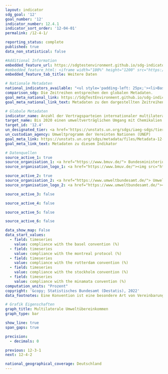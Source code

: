 ```yaml
---
layout: indicator    
sdg_goal: '12'    
goal_number: '12'    
indicator_number: 12.4.1    
indicator_sort_order: '12-04-01'    
permalink: /12-4-1/    

reporting_status: complete    
published: true    
data_non_statistical: false

#Additional Information
embedded_feature_url: https://sdgtestenvironment.github.io/sdg-indicators/public/AddInfos/de/12.4.1.pdf
#embedded_feature_html: <iframe width="100%" height="1200" src="https://sdgtestenvironment.github.io/sdg-indicators/public/AddInfos/de/12.4.1.pdf" frameborder="0" allowFullScreen="true"></iframe>
embedded_feature_tab_title: Weitere Daten    

# Nationale Metadaten    
national_indicators_available: "<ul style='padding-left: 25px;'><li>Basler Übereinkommen</li> <li> Montrealer Protokoll</li> <li> Rotterdamer Übereinkommen</li> <li> Stockholmer Übereinkommen</li> <li> Minamata Übereinkommen</li></ul>"    
comparison_sdg: Die Zeitreihen entsprechen den globalen Metadaten.    
goal_meta_national_link: https://SdgTestEnvironment.github.io/sdg-indicators/public/MetaDe/12.4.1.pdf    
goal_meta_national_link_text: Metadaten zu den dargestellten Zeitreihen    

# Globale Metadaten    
indicator_name: Anzahl der Vertragsparteien internationaler multilateraler Umweltübereinkommen über gefährliche Abfälle und andere Chemikalien, die ihre Zusagen und Verpflichtungen zur Übermittlung von Informationen nach den einschlägigen Übereinkommen einhalten    
target_name: Bis 2020 einen umweltverträglichen Umgang mit Chemikalien und allen Abfällen während ihres gesamten Lebenszyklus in Übereinstimmung mit den vereinbarten internationalen Rahmenregelungen erreichen und ihre Freisetzung in Luft, Wasser und Boden erheblich verringern, um ihre nachteiligen Auswirkungen auf die menschliche Gesundheit und die Umwelt auf ein Mindestmaß zu beschränken    
target_id: '12.4'    
un_designated_tier: <a href='https://unstats.un.org/sdgs/iaeg-sdgs/tier-classification/' title='Klicken Sie hier um weitere Informationen zur UN-Tier-Klassifikation zu erhalten.'  target='_blank'>Tier I</a>    
un_custodian_agency: Umweltprogramm der Vereinten Nationen (UNEP)    
goal_meta_link: https://unstats.un.org/sdgs/metadata/files/Metadata-12-04-01.pdf    
goal_meta_link_text: Metadaten zu diesem Indikator        

# Datenquellen
source_active_1: true
source_organisation_1: <a href="https://www.bmuv.de/"> Bundesministerium für Umwelt, Naturschutz, nukleare Sicherheit und Verbraucherschutz (BMUV) </a>
source_organisation_logo_1: <a href="https://www.bmuv.de/"><img src="https://g205sdgs.github.io/sdg-indicators/public/OrgImgDe/bmuv.png" alt="Logo bmuv" style="height:60px; width:148px"/></a>

source_active_2: true
source_organisation_2: <a href="https://www.umweltbundesamt.de/"> Umweltbundesamt (UBA) </a>
source_organisation_logo_2: <a href="https://www.umweltbundesamt.de/"><img src="https://g205sdgs.github.io/sdg-indicators/public/OrgImgDe/uba.png" alt="Logo uba" style="height:60px; width:148px"/></a>

source_active_3: false

source_active_4: false

source_active_5: false

source_active_6: false

data_show_map: False    
data_start_values:
  - field: timeseries
    value: compliance with the basel convention (%)
  - field: timeseries
    value: compliance with the montreal protocol (%)
  - field: timeseries
    value: compliance with the rotterdam convention (%)
  - field: timeseries
    value: compliance with the stockholm convention (%)
  - field: timeseries
    value: compliance with the minamata convention (%)    
computation_units: "Prozent"    
copyright: '&copy; Statistisches Bundesamt (Destatis), 2022'    
data_footnotes: Eine Konvention ist eine besondere Art von Vereinbarung zwischen einer großen Anzahl von Ländern. In einer Konvention kommen Länder zusammen, um ein globales Problem zu besprechen und einen Konsens über die Vorgehensweise zu erzielen, die sie als Reaktion darauf ergreifen sollten. Im Gegensatz zu Verträgen sind Konventionen nicht notwendigerweise rechtlich bindend und können eher als Rahmenwerk oder Konzept fungieren, das keine spezifischen Maßnahmen beinhaltet. Protokolle ähneln Verträgen, aber sie ändern, ergänzen oder verdeutlichen in der Regel ein Abkommen.<br>• Daten berechnen sich über einen Berichtszyklus der vorangegangenen 5 Jahre; der erste Berichtszyklus deckt den Zeitraum 2010-2014 ab.    

# Grafik Eigenschaften    
graph_title: Multilaterale Umweltübereinkommen    
graph_type: bar    

show_line: true
span_gaps: true

precision:
  - decimals: 0    

previous: 12-3-1    
next: 12-4-2    

national_geographical_coverage: Deutschland    
---
```


<span></span>
